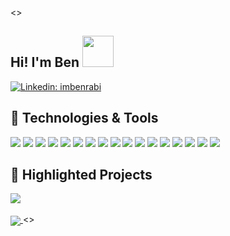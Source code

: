 <>
## Hi! I'm Ben <img src="https://media.giphy.com/media/mGcNjsfWAjY5AEZNw6/giphy.gif" width="50">
[![Linkedin: imbenrabi](https://img.shields.io/badge/-imbenrabi-blue?style=flat-square&logo=Linkedin&logoColor=white&link=https://www.linkedin.com/in/ben-rabi-101/)](https://www.linkedin.com/in/ben-rabi-101/)

## 🔧 Technologies & Tools

![](https://img.shields.io/badge/Code-TypeScript-informational?style=flat&logo=typescript&logoColor=white&color=cc85fb)
![](https://img.shields.io/badge/Code-JavaScript-informational?style=flat&logo=javascript&logoColor=white&color=cc85fb)
![](https://img.shields.io/badge/Code-Rust-informational?style=flat&logo=rust&logoColor=white&color=cc85fb)
![](https://img.shields.io/badge/Code-Python-informational?style=flat&logo=python&logoColor=white&color=cc85fb)
![](https://img.shields.io/badge/Code-React-informational?style=flat&logo=react&logoColor=white&color=cc85fb)
![](https://img.shields.io/badge/Code-Next-informational?style=flat&logo=next.js&logoColor=white&color=cc85fb)
![](https://img.shields.io/badge/Code-Vue-informational?style=flat&logo=vue.js&logoColor=white&color=cc85fb)
![](https://img.shields.io/badge/Code-Nuxt-informational?style=flat&logo=Nuxt.js&logoColor=white&color=cc85fb)
![](https://img.shields.io/badge/Code-Kafka-informational?style=flat&logo=apachekafka&logoColor=white&color=cc85fb)
![](https://img.shields.io/badge/Code-Vite-informational?style=flat&logo=vite&logoColor=white&color=cc85fb)
![](https://img.shields.io/badge/Tools-Docker-informational?style=flat&logo=docker&logoColor=white&color=cc85fb)
![](https://img.shields.io/badge/Tools-Webpack-informational?style=flat&logo=webpack&logoColor=white&color=cc85fb)
![](https://img.shields.io/badge/Tools-Jest-informational?style=flat&logo=jest&logoColor=white&color=cc85fb)
![](https://img.shields.io/badge/Tools-Puppeteer-informational?style=flat&logo=puppeteer&logoColor=white&color=cc85fb)
![](https://img.shields.io/badge/Tools-Firebase-informational?style=flat&logo=firebase&logoColor=white&color=cc85fb)
![](https://img.shields.io/badge/Tools-Tap-informational?style=flat&logo=jest&logoColor=white&color=cc85fb)
![](https://img.shields.io/badge/Editor-VS_Code-informational?style=flat&logo=visual-studio-code&logoColor=white&color=cc85fb)

## 💼 Highlighted Projects

<a href="https://github.com/imbenrabi/Rust-WASM-Webpack-Starter" style="width: 100%;">
  <img align="center" src="https://github-readme-stats.vercel.app/api/pin/?username=imbenrabi&repo=Rust-WASM-Webpack-Starter&title_color=ffffff&text_color=c9cacc&icon_color=cc85fb&bg_color=1d1f21" />
</a>
<br/>
<br/>
<a href="https://github.com/imbenrabi/React-TS-ESLint-Webpack-Starter" style="width: 100%;">
  <img align="center" src="https://github-readme-stats.vercel.app/api/pin/?username=imbenrabi&repo=React-TS-ESLint-Webpack-Starter&title_color=ffffff&text_color=c9cacc&icon_color=cc85fb&bg_color=1d1f21" />
</a>
<>

